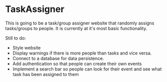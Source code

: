 # TaskAssigner


This is going to be a task/group assigner website that randomly assigns tasks/groups to people. It is currently at it's most basic
functionality.

Still to do:

- Style website
- Display warnings if there is more people than tasks and vice versa.
- Connect to a database for data persistence. 
- Add authentication so that people can create their own events 
- Implement a search bar so people can look for their event and see what task has been assigned to them
